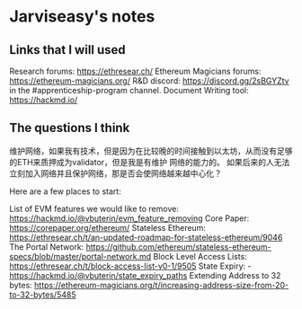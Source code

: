 # Jarviseasy's notes

## Links that I will used
Research forums: https://ethresear.ch/
Ethereum Magicians forums: https://ethereum-magicians.org/
R&D discord: https://discord.gg/2sBGYZtv in the #apprenticeship-program channel.
Document Writing tool: https://hackmd.io/

## The questions I think
维护网络，如果我有技术，但是因为在比较晚的时间接触到以太坊，从而没有足够的ETH来质押成为validator，但是我是有维护
网络的能力的。
如果后来的人无法立刻加入网络并且保护网络，那是否会使网络越来越中心化？

Here are a few places to start:

List of EVM features we would like to remove: https://hackmd.io/@vbuterin/evm_feature_removing
Core Paper: https://corepaper.org/ethereum/
Stateless Ethereum: https://ethresear.ch/t/an-updated-roadmap-for-stateless-ethereum/9046
The Portal Network: https://github.com/ethereum/stateless-ethereum-specs/blob/master/portal-network.md
Block Level Access Lists: https://ethresear.ch/t/block-access-list-v0-1/9505
State Expiry: - https://hackmd.io/@vbuterin/state_expiry_paths
Extending Address to 32 bytes: https://ethereum-magicians.org/t/increasing-address-size-from-20-to-32-bytes/5485